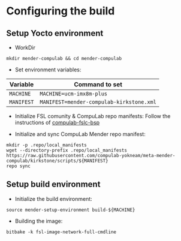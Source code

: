 # Configuring the build

## Setup Yocto environment

* WorkDir
```
mkdir mender-compulab && cd mender-compulab
```
* Set environment variables:

Variable | Command to set |
--- | --- |
`MACHINE`| `MACHINE=ucm-imx8m-plus` |
`MANIFEST`| `MANIFEST=mender-compulab-kirkstone.xml` |

* Initialize FSL comunity & CompuLab repo manifests:
Follow the instructions of [compulab-fslc-bsp](https://github.com/compulab-yokneam/compulab-fslc-bsp/tree/kirkstone#initialize-repo-manifests)

* Initialize and sync CompuLab Mender repo manifest:
```
mkdir -p .repo/local_manifests
wget --directory-prefix .repo/local_manifests https://raw.githubusercontent.com/compulab-yokneam/meta-mender-compulab/kirkstone/scripts/${MANIFEST}
repo sync
```

## Setup build environment

* Initialize the build environment:
```
source mender-setup-environment build-${MACHINE}
```
* Building the image:
```
bitbake -k fsl-image-network-full-cmdline
```
